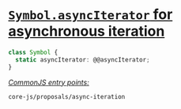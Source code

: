 # [`Symbol.asyncIterator` for asynchronous iteration](https://github.com/tc39/proposal-async-iteration)
```ts
class Symbol {
  static asyncIterator: @@asyncIterator;
}
```
[*CommonJS entry points:*](/docs/usage.md#commonjs-api)
```
core-js/proposals/async-iteration
```
